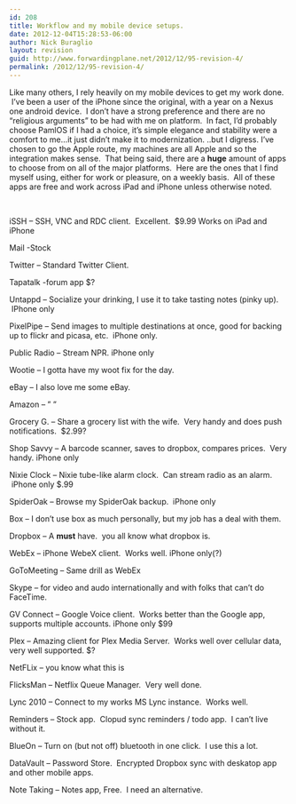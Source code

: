 ```yaml
---
id: 208
title: Workflow and my mobile device setups.
date: 2012-12-04T15:28:53-06:00
author: Nick Buraglio
layout: revision
guid: http://www.forwardingplane.net/2012/12/95-revision-4/
permalink: /2012/12/95-revision-4/
---
```

Like many others, I rely heavily on my mobile devices to get my work done.  I&#8217;ve been a user of the iPhone since the original, with a year on a Nexus one android device.  I don&#8217;t have a strong preference and there are no &#8220;religious arguments&#8221; to be had with me on platform.  In fact, I&#8217;d probably choose PamlOS if I had a choice, it&#8217;s simple elegance and stability were a comfort to me&#8230;it just didn&#8217;t make it to modernization. ..but I digress. I&#8217;ve chosen to go the Apple route, my machines are all Apple and so the integration makes sense.  That being said, there are a **huge** amount of apps to choose from on all of the major platforms.  Here are the ones that I find myself using, either for work or pleasure, on a weekly basis.  All of these apps are free and work across iPad and iPhone unless otherwise noted.

&nbsp;

iSSH &#8211; SSH, VNC and RDC client.  Excellent.  $9.99 Works on iPad and iPhone

Mail -Stock

Twitter &#8211; Standard Twitter Client.

Tapatalk -forum app $?

Untappd &#8211; Socialize your drinking, I use it to take tasting notes (pinky up).  IPhone only

PixelPipe &#8211; Send images to multiple destinations at once, good for backing up to flickr and picasa, etc.  iPhone only.

Public Radio &#8211; Stream NPR. iPhone only

Wootie &#8211; I gotta have my woot fix for the day.

eBay &#8211; I also love me some eBay.

Amazon &#8211; &#8221; &#8221;

Grocery G. &#8211; Share a grocery list with the wife.  Very handy and does push notifications.  $2.99?

Shop Savvy &#8211; A barcode scanner, saves to dropbox, compares prices.  Very handy. iPhone only

Nixie Clock &#8211; Nixie tube-like alarm clock.  Can stream radio as an alarm.  iPhone only $.99

SpiderOak &#8211; Browse my SpiderOak backup.  iPhone only

Box &#8211; I don&#8217;t use box as much personally, but my job has a deal with them.

Dropbox &#8211; A **must** have.  you all know what dropbox is.

WebEx &#8211; iPhone WebeX client.  Works well. iPhone only(?)

GoToMeeting &#8211; Same drill as WebEx

Skype &#8211; for video and audo internationally and with folks that can&#8217;t do FaceTime.

GV Connect &#8211; Google Voice client.  Works better than the Google app, supports multiple accounts. iPhone only $99

Plex &#8211; Amazing client for Plex Media Server.  Works well over cellular data, very well supported. $?

NetFLix &#8211; you know what this is

FlicksMan &#8211; Netflix Queue Manager.  Very well done.

Lync 2010 &#8211; Connect to my works MS Lync instance.  Works well.

Reminders &#8211; Stock app.  Clopud sync reminders / todo app.  I can&#8217;t live without it.

BlueOn &#8211; Turn on (but not off) bluetooth in one click.  I use this a lot.

DataVault &#8211; Password Store.  Encrypted Dropbox sync with deskatop app and other mobile apps.

Note Taking &#8211; Notes app, Free.  I need an alternative.

&nbsp;